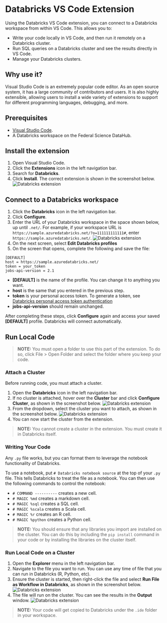# Databricks VS Code Extension

Using the Databricks VS Code extension, you can connect to a Databricks workspace from within VS Code. This allows you to:

* Write your code locally in VS Code, and then run it remotely on a Databricks cluster.
* Run SQL queries on a Databricks cluster and see the results directly in VS Code.
* Manage your Databricks clusters.

## Why use it?

Visual Studio Code is an extremely popular code editor. As an open source system, it has a large community of contributors and users. It is also highly extensible, allowing users to install a wide variety of extensions to support for different programming languages, debugging, and more.

## Prerequisites

* [Visual Studio Code](https://code.visualstudio.com/).
* A Databricks workspace on the Federal Science DataHub.

## Install the extension

1. Open Visual Studio Code.
1. Click the **Extensions** icon in the left navigation bar.
1. Search for **Databricks**.
1. Click **Install**. The correct extension is shown in the screenshot below.
![Databricks extension](/api/docs/UserGuide/Databricks/vscode_databricks_1.png)

## Connect to a Databricks workspace

1. Click the **Databricks** icon in the left navigation bar.
1. Click **Configure**.
1. Enter the URL of your Databricks workspace in the space shown below, up until `.net/`. For example, if your workspace URL is `https://sample.azuredatabricks.net/?o=111111111111#`, enter `https://sample.azuredatabricks.net/`.
![Databricks extension](/api/docs/UserGuide/Databricks/vscode_databricks_2.png)
1. On the next screen, select **Edit Databricks profiles**
1. On the screen that opens, complete the following and save the file: 
```
[DEFAULT]
host = https://sample.azuredatabricks.net/
token = your_token
jobs-api-version = 2.1
```
* **[DEFAULT]** is the name of the profile. You can change it to anything you want.
* **host** is the same that you entered in the previous step.
* **token** is your personal access token. To generate a token, see [Databricks personal access token authentication](https://docs.databricks.com/en/dev-tools/auth.html#databricks-personal-access-token-authentication)
* **jobs-api-version** should remain unchanged.

After completing these steps, click **Configure** again and access your saved **[DEFAULT]** profile. Databricks will connect automatically.

## Run Local Code

> **NOTE:** You must open a folder to use this part of the extension. To do so, click File > Open Folder and select the folder where you keep your code.

### Attach a Cluster

Before running code, you must attach a cluster.

1. Open the **Databricks** icon in the left navigation bar.
1. If no cluster is attached, hover over the **Cluster** bar and click **Configure Cluster**, as shown in the screenshot below.
![Databricks extension](/api/docs/UserGuide/Databricks/vscode_databricks_3.png)
1. From the dropdown, select the cluster you want to attach, as shown in the screenshot below.
![Databricks extension](/api/docs/UserGuide/Databricks/vscode_databricks_4.png)
1. You can now start the cluster from the extension.

> **NOTE:** You cannot create a cluster in the extension. You must create it in Databricks itself.

### Writing Your Code

Any `.py` file works, but you can format them to leverage the notebook functionality of Databricks.

To use a notebook, put `# Databricks notebook source` at the top of your `.py` file. This tells Databricks to treat the file as a notebook. You can then use the following commands to control the notebook:

* `# COMMAND ----------` creates a new cell.
* `# MAGIC %md` creates a markdown cell.
* `# MAGIC %sql` creates a SQL cell.
* `# MAGIC %scala` creates a Scala cell.
* `# MAGIC %r` creates an R cell.
* `# MAGIC %python` creates a Python cell.

> **NOTE:** You should ensure that any libraries you import are installed on the cluster. You can do this by including the `pip install` command in your code or by installing the libraries on the cluster itself.

### Run Local Code on a Cluster

1. Open the **Explorer** menu in the left navigation bar.
1. Navigate to the file you want to run. You can use any time of file that you can run in Databricks (R, Python, etc).
1. Ensure the cluster is started, then right-click the file and select **Run File as Workflow in Databricks**, as shown in the screenshot below.
![Databricks extension](/api/docs/UserGuide/Databricks/vscode_databricks_5.png)
1. The file will run on the cluster. You can see the results in the **Output** window.
![Databricks extension](/api/docs/UserGuide/Databricks/vscode_databricks_6.png)

> **NOTE:** Your code will get copied to Databricks under the `.ide` folder in your workspace.

